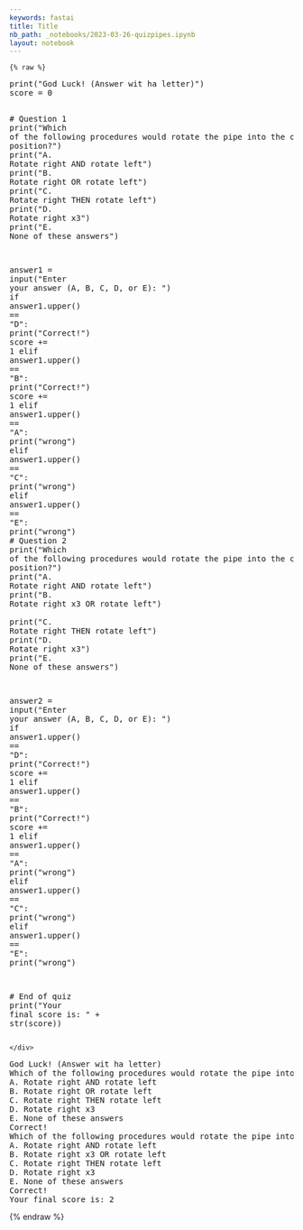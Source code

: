 ```yaml
---
keywords: fastai
title: Title
nb_path: _notebooks/2023-03-26-quizpipes.ipynb
layout: notebook
---
```


<!--
#################################################
### THIS FILE WAS AUTOGENERATED! DO NOT EDIT! ###
#################################################
# file to edit: _notebooks/2023-03-26-quizpipes.ipynb
-->

<div class="container" id="notebook-container">
        
    {% raw %}
    
<div class="cell border-box-sizing code_cell rendered">
<div class="input">

<div class="inner_cell">
    <div class="input_area">
<div class=" highlight hl-ipython3"><pre><span></span><span class="nb">print</span><span class="p">(</span><span class="s2">&quot;God Luck! (Answer wit ha letter)&quot;</span><span class="p">)</span>
<span class="n">score</span> <span class="o">=</span> <span class="mi">0</span>

<span class="c1"># Question 1</span>
<span class="nb">print</span><span class="p">(</span><span class="s2">&quot;Which of the following procedures would rotate the pipe into the correct position?&quot;</span><span class="p">)</span>
<span class="nb">print</span><span class="p">(</span><span class="s2">&quot;A. Rotate right AND rotate left&quot;</span><span class="p">)</span>
<span class="nb">print</span><span class="p">(</span><span class="s2">&quot;B. Rotate right OR rotate left&quot;</span><span class="p">)</span>
<span class="nb">print</span><span class="p">(</span><span class="s2">&quot;C. Rotate right THEN rotate left&quot;</span><span class="p">)</span>
<span class="nb">print</span><span class="p">(</span><span class="s2">&quot;D. Rotate right x3&quot;</span><span class="p">)</span>
<span class="nb">print</span><span class="p">(</span><span class="s2">&quot;E. None of these answers&quot;</span><span class="p">)</span>

<span class="n">answer1</span> <span class="o">=</span> <span class="nb">input</span><span class="p">(</span><span class="s2">&quot;Enter your answer (A, B, C, D, or E): &quot;</span><span class="p">)</span>
<span class="k">if</span> <span class="n">answer1</span><span class="o">.</span><span class="n">upper</span><span class="p">()</span> <span class="o">==</span> <span class="s2">&quot;D&quot;</span><span class="p">:</span>
    <span class="nb">print</span><span class="p">(</span><span class="s2">&quot;Correct!&quot;</span><span class="p">)</span>
    <span class="n">score</span> <span class="o">+=</span> <span class="mi">1</span>
<span class="k">elif</span> <span class="n">answer1</span><span class="o">.</span><span class="n">upper</span><span class="p">()</span> <span class="o">==</span> <span class="s2">&quot;B&quot;</span><span class="p">:</span>
    <span class="nb">print</span><span class="p">(</span><span class="s2">&quot;Correct!&quot;</span><span class="p">)</span>
    <span class="n">score</span> <span class="o">+=</span> <span class="mi">1</span>
<span class="k">elif</span> <span class="n">answer1</span><span class="o">.</span><span class="n">upper</span><span class="p">()</span> <span class="o">==</span> <span class="s2">&quot;A&quot;</span><span class="p">:</span>
    <span class="nb">print</span><span class="p">(</span><span class="s2">&quot;wrong&quot;</span><span class="p">)</span>
<span class="k">elif</span> <span class="n">answer1</span><span class="o">.</span><span class="n">upper</span><span class="p">()</span> <span class="o">==</span> <span class="s2">&quot;C&quot;</span><span class="p">:</span>
    <span class="nb">print</span><span class="p">(</span><span class="s2">&quot;wrong&quot;</span><span class="p">)</span>
<span class="k">elif</span> <span class="n">answer1</span><span class="o">.</span><span class="n">upper</span><span class="p">()</span> <span class="o">==</span> <span class="s2">&quot;E&quot;</span><span class="p">:</span>
    <span class="nb">print</span><span class="p">(</span><span class="s2">&quot;wrong&quot;</span><span class="p">)</span>
<span class="c1"># Question 2</span>
<span class="nb">print</span><span class="p">(</span><span class="s2">&quot;Which of the following procedures would rotate the pipe into the correct position?&quot;</span><span class="p">)</span>
<span class="nb">print</span><span class="p">(</span><span class="s2">&quot;A. Rotate right AND rotate left&quot;</span><span class="p">)</span>
<span class="nb">print</span><span class="p">(</span><span class="s2">&quot;B. Rotate right x3 OR rotate left&quot;</span><span class="p">)</span>  
<span class="nb">print</span><span class="p">(</span><span class="s2">&quot;C. Rotate right THEN rotate left&quot;</span><span class="p">)</span>
<span class="nb">print</span><span class="p">(</span><span class="s2">&quot;D. Rotate right x3&quot;</span><span class="p">)</span>
<span class="nb">print</span><span class="p">(</span><span class="s2">&quot;E. None of these answers&quot;</span><span class="p">)</span>

<span class="n">answer2</span> <span class="o">=</span> <span class="nb">input</span><span class="p">(</span><span class="s2">&quot;Enter your answer (A, B, C, D, or E): &quot;</span><span class="p">)</span>
<span class="k">if</span> <span class="n">answer1</span><span class="o">.</span><span class="n">upper</span><span class="p">()</span> <span class="o">==</span> <span class="s2">&quot;D&quot;</span><span class="p">:</span>
    <span class="nb">print</span><span class="p">(</span><span class="s2">&quot;Correct!&quot;</span><span class="p">)</span>
    <span class="n">score</span> <span class="o">+=</span> <span class="mi">1</span>
<span class="k">elif</span> <span class="n">answer1</span><span class="o">.</span><span class="n">upper</span><span class="p">()</span> <span class="o">==</span> <span class="s2">&quot;B&quot;</span><span class="p">:</span>
    <span class="nb">print</span><span class="p">(</span><span class="s2">&quot;Correct!&quot;</span><span class="p">)</span>
    <span class="n">score</span> <span class="o">+=</span> <span class="mi">1</span>
<span class="k">elif</span> <span class="n">answer1</span><span class="o">.</span><span class="n">upper</span><span class="p">()</span> <span class="o">==</span> <span class="s2">&quot;A&quot;</span><span class="p">:</span>
    <span class="nb">print</span><span class="p">(</span><span class="s2">&quot;wrong&quot;</span><span class="p">)</span>
<span class="k">elif</span> <span class="n">answer1</span><span class="o">.</span><span class="n">upper</span><span class="p">()</span> <span class="o">==</span> <span class="s2">&quot;C&quot;</span><span class="p">:</span>
    <span class="nb">print</span><span class="p">(</span><span class="s2">&quot;wrong&quot;</span><span class="p">)</span>
<span class="k">elif</span> <span class="n">answer1</span><span class="o">.</span><span class="n">upper</span><span class="p">()</span> <span class="o">==</span> <span class="s2">&quot;E&quot;</span><span class="p">:</span>
    <span class="nb">print</span><span class="p">(</span><span class="s2">&quot;wrong&quot;</span><span class="p">)</span>

<span class="c1"># End of quiz</span>
<span class="nb">print</span><span class="p">(</span><span class="s2">&quot;Your final score is: &quot;</span> <span class="o">+</span> <span class="nb">str</span><span class="p">(</span><span class="n">score</span><span class="p">))</span>
</pre></div>

    </div>
</div>
</div>

<div class="output_wrapper">
<div class="output">

<div class="output_area">

<div class="output_subarea output_stream output_stdout output_text">
<pre>God Luck! (Answer wit ha letter)
Which of the following procedures would rotate the pipe into the correct position?
A. Rotate right AND rotate left
B. Rotate right OR rotate left
C. Rotate right THEN rotate left
D. Rotate right x3
E. None of these answers
Correct!
Which of the following procedures would rotate the pipe into the correct position?
A. Rotate right AND rotate left
B. Rotate right x3 OR rotate left
C. Rotate right THEN rotate left
D. Rotate right x3
E. None of these answers
Correct!
Your final score is: 2
</pre>
</div>
</div>

</div>
</div>

</div>
    {% endraw %}

</div>
 

